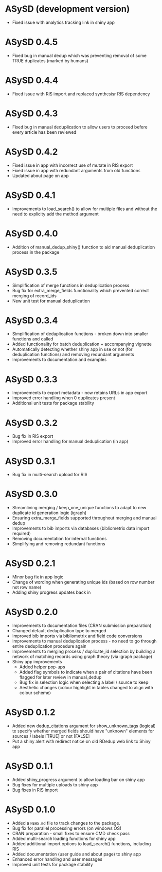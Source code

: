 # ASySD (development version)

* Fixed issue with analytics tracking link in shiny app

# ASySD 0.4.5

* Fixed bug in manual dedup which was preventing removal of some TRUE duplicates (marked by humans)

# ASySD 0.4.4

* Fixed issue with RIS import and replaced synthesisr RIS dependency

# ASySD 0.4.3

* Fixed bug in manual deduplication to allow users to proceed before every article has been reviewed

# ASySD 0.4.2

* Fixed issue in app with incorrect use of mutate in RIS export
* Fixed issue in app with redundant arguments from old functions
* Updated about page on app 

# ASySD 0.4.1

* Improvements to load_search() to allow for multiple files and without the need to explicity add the method argument

# ASySD 0.4.0

* Addition of manual_dedup_shiny() function to aid manual deduplication process in the package

# ASySD 0.3.5

* Simplification of merge functions in deduplication process
* Bug fix for extra_merge_fields functionality which prevented correct merging of record_ids
* New unit test for manual deduplication

# ASySD 0.3.4

* Simplification of deduplication functions - broken down into smaller functions and called
* Added functionality for batch deduplication + accompanying vignette
* Automatically detecting whether shiny app in use or not (for deduplication functions) and removing redundant arguments
* Improvements to documentation and examples

# ASySD 0.3.3

* Improvements to export metadata - now retains URLs in app export
* Improved error handling when 0 duplicates present
* Additional unit tests for package stability

# ASySD 0.3.2

* Bug fix in RIS export 
* Improved error handling for manual deduplication (in app)

# ASySD 0.3.1

* Bug fix in multi-search upload for RIS

# ASySD 0.3.0

* Streamlining merging / keep_one_unique functions to adapt to new duplicate id generation logic (igraph)
* Ensuring extra_merge_fields supported throughout merging and manual dedup
* Improvements to bib imports via databases (bibliometrix data import required)
* Removing documentation for internal functions
* Simplifying and removing redundant functions

# ASySD 0.2.1

* Minor bug fix in app logic
* Change of wording when generating unique ids (based on row number not row name) 
* Adding shiny progress updates back in 

# ASySD 0.2.0
* Improvements to documentation files (CRAN submission preparation)
* Changed default deduplication type to merged
* Improved bib imports via bibliometrix and field code conversions
* Improvements to manual deduplication process - no need to go through entire deduplication procedure again 
* Improvements to merging process / duplicate_id selection by building a network of matching records using graph theory (via igraph package)
* Shiny app improvements
  - Added helper pop-ups
  - Added flag symbols to indicate when a pair of citations have been flagged for later review in manual_dedup
  - Bug fix in selection logic when selecting a label / source to keep 
  - Aesthetic changes (colour highlight in tables changed to align with colour scheme)

# ASySD 0.1.2
* Added new dedup_citations argument for show_unknown_tags (logical) to specify whether merged fields should have
"unknown" elements for sources / labels [TRUE] or not [FALSE]
* Put a shiny alert with redirect notice on old RDedup web link to Shiny app

# ASySD 0.1.1
* Added shiny_progress argument to allow loading bar on shiny app
* Bug fixes for multiple uploads to shiny app
* Bug fixes in RIS import

# ASySD 0.1.0

* Added a `NEWS.md` file to track changes to the package.
* Bug fix for parallel processing errors (on windows OS)
* CRAN preparation - small fixes to ensure CMD check pass
* Added multi-search loading functions for shiny app
* Added additional import options to load_search() functions, including RIS
* Added documentation (user guide and about page) to shiny app
* Enhanced error handling and user messages
* Improved unit tests for package stability
